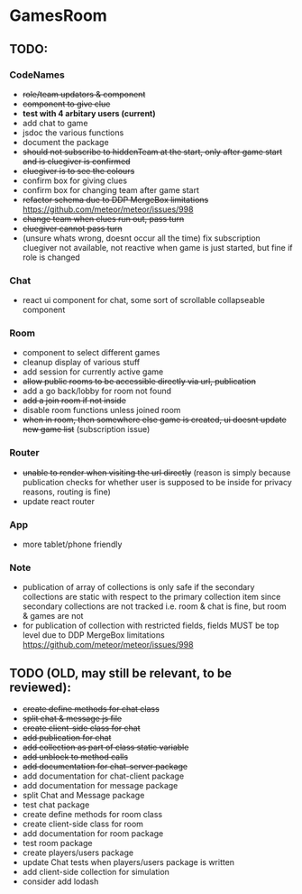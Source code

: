 # GamesRoom

## TODO: 
### CodeNames
- ~~role/team updators & component~~
- ~~component to give clue~~
- __test with 4 arbitary users (current)__
- add chat to game 
- jsdoc the various functions
- document the package
- ~~should not subscribe to hiddenTeam at the start, 
only after game start and is cluegiver is confirmed~~
- ~~cluegiver is to see the colours~~
- confirm box for giving clues
- confirm box for changing team after game start
- ~~refactor schema due to DDP MergeBox limitations~~ https://github.com/meteor/meteor/issues/998
- ~~change team when clues run out, pass turn~~
- ~~cluegiver cannot pass turn~~
- (unsure whats wrong, doesnt occur all the time) fix subscription cluegiver not available, not reactive
when game is just started, but fine if role is changed

### Chat
- react ui component for chat, some sort of 
scrollable collapseable component

### Room
- component to select different games
- cleanup display of various stuff
- add session for currently active game
- ~~allow public rooms to be accessible directly via url, publication~~
- add a go back/lobby for room not found
- ~~add a join room if not inside~~
- disable room functions unless joined room
- ~~when in room, then somewhere else game is created, ui doesnt update new game list~~
(subscription issue)

### Router
- ~~unable to render when visiting the url directly~~
 (reason is simply because publication checks for whether user is supposed to be inside
 for privacy reasons, routing is fine)
- update react router

### App
- more tablet/phone friendly

### Note
- publication of array of collections is only safe if the secondary collections are static
with respect to the primary collection item since secondary collections are not tracked
i.e. room & chat is fine, but room & games are not
- for publication of collection with restricted fields, fields MUST be top level due to DDP
MergeBox limitations https://github.com/meteor/meteor/issues/998



## TODO (OLD, may still be relevant, to be reviewed):
* ~~create define methods for chat class~~
* ~~split chat & message js file~~
* ~~create client-side class for chat~~
* ~~add publication for chat~~
* ~~add collection as part of class static variable~~
* ~~add unblock to method calls~~
* ~~add documentation for chat-server package~~
* add documentation for chat-client package
* add documentation for message package
* split Chat and Message package
* test chat package
* create define methods for room class
* create client-side class for room
* add documentation for room package
* test room package
* create players/users package
* update Chat tests when players/users package is written
* add client-side collection for simulation
* consider add lodash
